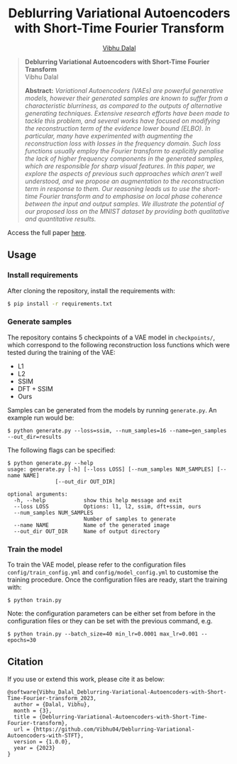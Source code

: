 <h1 align="center">
  <br>
  Deblurring Variational Autoencoders with Short-Time Fourier Transform 
  <br>
</h1>
  <p align="center">
    <a href="https://github.com/Vibhu04">Vibhu Dalal</a>
  </p>


> **Deblurring Variational Autoencoders with Short-Time Fourier Transform**<br>
> Vibhu Dalal <br>
>
> **Abstract:** *Variational Autoencoders (VAEs) are powerful generative models, however their generated samples are known to suffer from a characteristic blurriness, as compared to the outputs of alternative generating techniques. Extensive research efforts have been made to tackle this problem, and several works have focused on modifying the reconstruction term of the evidence lower bound (ELBO). In particular, many have experimented with augmenting the reconstruction loss with losses in the frequency domain. Such loss functions usually employ the Fourier transform to explicitly penalise the lack of higher frequency components
in the generated samples, which are responsible for sharp visual features. In this paper, we explore the aspects of previous such approaches which aren’t well understood, and we propose an augmentation to the reconstruction term in response to them. Our reasoning leads us to use the short-time Fourier transform and to emphasise on local phase coherence between the input and output samples. We illustrate the potential of our proposed loss on the MNIST dataset by providing both qualitative and quantitative results.*

Access the full paper [here](https://github.com/Vibhu04/Deblurring-Variational-Autoencoders-with-STFT/blob/main/paper.pdf).

## Usage
### Install requirements
After cloning the repository, install the requirements with:

```bash
$ pip install -r requirements.txt
```
### Generate samples
The repository contains 5 checkpoints of a VAE model in `checkpoints/`, which correspond to the following reconstruction loss functions which were tested during the training of the VAE: 
- L1
- L2
- SSIM
- DFT + SSIM
- Ours

Samples can be generated from the models by running `generate.py`. An example run would be:
```
$ python generate.py --loss=ssim, --num_samples=16 --name=gen_samples --out_dir=results
```
The following flags can be specified:
```
$ python generate.py --help
usage: generate.py [-h] [--loss LOSS] [--num_samples NUM_SAMPLES] [--name NAME]
               [--out_dir OUT_DIR]

optional arguments:
  -h, --help            show this help message and exit
  --loss LOSS           Options: l1, l2, ssim, dft+ssim, ours
  --num_samples NUM_SAMPLES
                        Number of samples to generate
  --name NAME           Name of the generated image
  --out_dir OUT_DIR     Name of output directory
```

### Train the model
To train the VAE model, please refer to the configuration files `config/train_config.yml` and `config/model_config.yml` to customise the training procedure. Once the configuration files are ready, start the training with:

```
$ python train.py 
```

Note: the configuration parameters can be either set from before in the configuration files or they can be set with the previous command, e.g.
```
$ python train.py --batch_size=40 min_lr=0.0001 max_lr=0.001 --epochs=30
```


## Citation
If you use or extend this work, please cite it as below:
```
@software{Vibhu_Dalal_Deblurring-Variational-Autoencoders-with-Short-Time-Fourier-transform_2023,
  author = {Dalal, Vibhu},
  month = {3},
  title = {Deblurring-Variational-Autoencoders-with-Short-Time-Fourier-transform},
  url = {https://github.com/Vibhu04/Deblurring-Variational-Autoencoders-with-STFT},
  version = {1.0.0},
  year = {2023}
}
```
